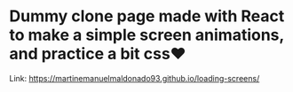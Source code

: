 # Dummy clone page made with React to make a simple screen animations, and practice a bit css♥ 
Link: https://martinemanuelmaldonado93.github.io/loading-screens/

